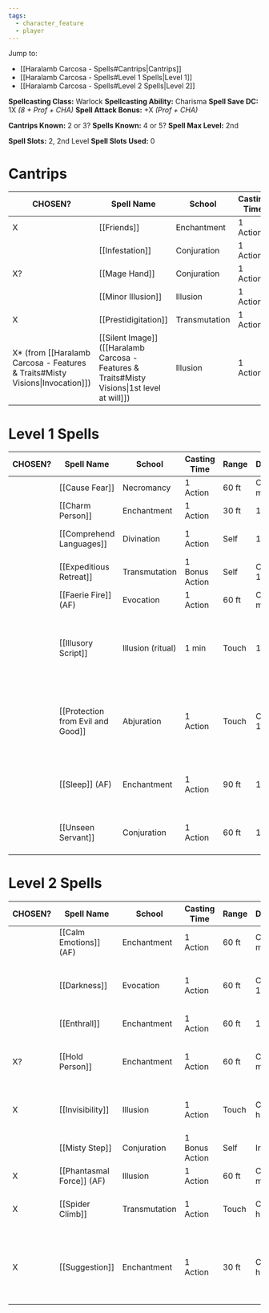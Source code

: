 ```yaml
---
tags:
  - character_feature
  - player
---
```

Jump to:
- [[Haralamb Carcosa - Spells#Cantrips|Cantrips]]
- [[Haralamb Carcosa - Spells#Level 1 Spells|Level 1]]
- [[Haralamb Carcosa - Spells#Level 2 Spells|Level 2]]

**Spellcasting Class:** Warlock
**Spellcasting Ability:** Charisma
**Spell Save DC:** 1X *(8 + Prof + CHA)*
**Spell Attack Bonus:** +X *(Prof + CHA)*

**Cantrips Known:** 2 or 3?
**Spells Known:** 4 or 5?
**Spell Max Level:** 2nd

**Spell Slots:** 2, 2nd Level
**Spell Slots Used:** 0

# Cantrips

| CHOSEN?                                                                      | Spell Name                                                                                   | School        | Casting Time | Range | Duration     | Components |
| ---------------------------------------------------------------------------- | -------------------------------------------------------------------------------------------- | ------------- | ------------ | ----- | ------------ | ---------- |
| X                                                                            | [[Friends]]                                                                                  | Enchantment   | 1 Action     | Self  | Conc., 1 min | S, M       |
|                                                                              | [[Infestation]]                                                                              | Conjuration   | 1 Action     | 30 ft | Instant      | V, S, M    |
| X?                                                                           | [[Mage Hand]]                                                                                | Conjuration   | 1 Action     | 30 ft | 1 min        | V, S       |
|                                                                              | [[Minor Illusion]]                                                                           | Illusion      | 1 Action     | 30 ft | 1 min        | S, M       |
| X                                                                            | [[Prestidigitation]]                                                                         | Transmutation | 1 Action     | 10 ft | 1 hr         | V, S       |
| X* (from [[Haralamb Carcosa - Features & Traits#Misty Visions\|Invocation]]) | [[Silent Image]] ([[Haralamb Carcosa - Features & Traits#Misty Visions\|1st level at will]]) | Illusion      | 1 Action     | 60 ft | 10 min       | V, S, M    |

# Level 1 Spells

| CHOSEN? | Spell Name                        | School            | Casting Time   | Range | Duration      | Components                                                                 |
| ------- | --------------------------------- | ----------------- | -------------- | ----- | ------------- | -------------------------------------------------------------------------- |
|         | [[Cause Fear]]                    | Necromancy        | 1 Action       | 60 ft | Conc., 1 min  | V                                                                          |
|         | [[Charm Person]]                  | Enchantment       | 1 Action       | 30 ft | 1 hour        | V, S                                                                       |
|         | [[Comprehend Languages]]          | Divination        | 1 Action       | Self  | 1 hour        | V, S, M (a pinch of soot and salt)                                         |
|         | [[Expeditious Retreat]]           | Transmutation     | 1 Bonus Action | Self  | Conc., 10 min | V, S                                                                       |
|         | [[Faerie Fire]] (AF)              | Evocation         | 1 Action       | 60 ft | Conc., 1 min  | V                                                                          |
|         | [[Illusory Script]]               | Illusion (ritual) | 1 min          | Touch | 10 days       | S, M (a lead-based ink worth at least 10 gp, which the spell consumes)     |
|         | [[Protection from Evil and Good]] | Abjuration        | 1 Action       | Touch | Conc., 10 min | V, S, M (holy water or powdered silver and iron, which the spell consumes) |
|         | [[Sleep]] (AF)                    | Enchantment       | 1 Action       | 90 ft | 1 min         | V, S, M (a pinch of fine sand, rose petals, or a cricket)                  |
|         | [[Unseen Servant]]                | Conjuration       | 1 Action       | 60 ft | 1 hour        | V, S, M (a piece of string and a bit of wood)                              |

# Level 2 Spells

| CHOSEN? | Spell Name                | School        | Casting Time   | Range | Duration      | Components                                                                   |
| ------- | ------------------------- | ------------- | -------------- | ----- | ------------- | ---------------------------------------------------------------------------- |
|         | [[Calm Emotions]] (AF)    | Enchantment   | 1 Action       | 60 ft | Conc., 1 min  | V, S                                                                         |
|         | [[Darkness]]              | Evocation     | 1 Action       | 60 ft | Conc., 10 min | V, M (bat fur and a drop of pitch or piece of coal)                          |
|         | [[Enthrall]]              | Enchantment   | 1 Action       | 60 ft | 1 min         | V, S                                                                         |
| X?      | [[Hold Person]]           | Enchantment   | 1 Action       | 60 ft | Conc., 1 min  | V, S, M (a small, straight piece of iron)                                    |
| X       | [[Invisibility]]          | Illusion      | 1 Action       | Touch | Conc., 1 hr   | V, S, M (an eyelash encased in gum arabic)                                   |
|         | [[Misty Step]]            | Conjuration   | 1 Bonus Action | Self  | Instant       | V                                                                            |
| X       | [[Phantasmal Force]] (AF) | Illusion      | 1 Action       | 60 ft | Conc., 1 min  | V, S, M (a bit of fleece)                                                    |
| X       | [[Spider Climb]]          | Transmutation | 1 Action       | Touch | Conc., 1 hr   | V, S, M (a drop of bitumen and a spider)                                     |
| X       | [[Suggestion]]            | Enchantment   | 1 Action       | 30 ft | Conc., 8 hrs  | V, M (a snake’s tongue and either a bit of honeycomb or a drop of sweet oil) |
